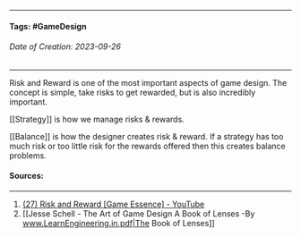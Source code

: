 __________________________________________________________________________
#### **Tags:** #GameDesign
###### *Date of Creation: 2023-09-26*
__________________________________________________________________________

Risk and Reward is one of the most important aspects of game design. The concept is simple, take risks to get rewarded, but is also incredibly important. 

[[Strategy]] is how we manage risks & rewards. 

[[Balance]] is how the designer creates risk & reward. If a strategy has too much risk or too little risk for the rewards offered then this creates balance problems.
#### Sources:
__________________________________________________________________________
1. [(27) Risk and Reward [Game Essence] - YouTube](https://www.youtube.com/watch?v=FXqEykD5Ub4&list=PLgKCjZ2WsVLSllvUzbkHIQurVIJdhAQ4m&index=6&ab_channel=MasahiroSakuraionCreatingGames)
2. [[Jesse Schell - The Art of Game Design A Book of Lenses -By www.LearnEngineering.in.pdf|The Book of Lenses]]